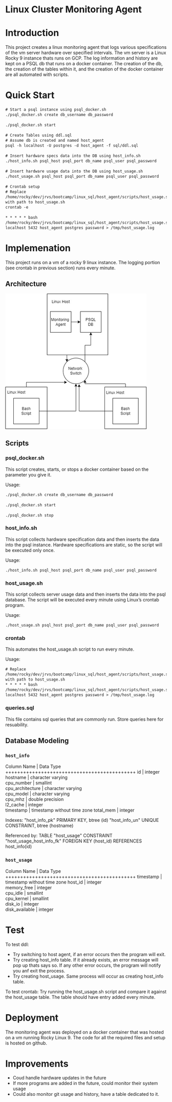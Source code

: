 # Linux Cluster Monitoring Agent

# Introduction

This project creates a linux monitoring agent that logs various specifications of the vm server hardware over specified intervals. The vm server is a Linux Rocky 9 instance thats runs on GCP. The log information and history are kept on a PSQL db that runs on a docker container. The creation of the db, the creation of the tables within it, and the creation of the docker container are all automated with scripts.

# Quick Start

```
# Start a psql instance using psql_docker.sh
./psql_docker.sh create db_username db_password

./psql_docker.sh start

# Create Tables using ddl.sql
# Assume db is created and named host_agent
psql -h localhost -U postgres -d host_agent -f sql/ddl.sql

# Insert hardware specs data into the DB using host_info.sh
./host_info.sh psql_host psql_port db_name psql_user psql_password

# Insert hardware usage data into the DB using host_usage.sh
./host_usage.sh psql_host psql_port db_name psql_user psql_password

# Crontab setup
# Replace /home/rocky/dev/jrvs/bootcamp/linux_sql/host_agent/scripts/host_usage.sh with path to host_usage.sh
crontab -e

* * * * * bash /home/rocky/dev/jrvs/bootcamp/linux_sql/host_agent/scripts/host_usage.sh localhost 5432 host_agent postgres password > /tmp/host_usage.log

```

# Implemenation
This project runs on a vm of a rocky 9 linux instance. The logging portion (see crontab in previous section) runs every minute.  

## Architecture
![my image](./assets/cluster_diagram.jpg)

## Scripts

### psql_docker.sh
This script creates, starts, or stops a docker container based on the parameter you give it.

Usage:
```
./psql_docker.sh create db_username db_password

./psql_docker.sh start

./psql_docker.sh stop
```
### host_info.sh
This script collects hardware specification data and then inserts the data into the psql instance. Hardware specifications are static, so the script will be executed only once. 

Usage:
```
./host_info.sh psql_host psql_port db_name psql_user psql_password
```

### host_usage.sh
This script collects server usage data and then inserts the data into the psql database. The script will be executed every minute using Linux’s crontab program.

Usage: 
```
./host_usage.sh psql_host psql_port db_name psql_user psql_password
```

### crontab
This automates the host_usage.sh script to run every minute. 

Usage:
```
# Replace /home/rocky/dev/jrvs/bootcamp/linux_sql/host_agent/scripts/host_usage.sh with path to host_usage.sh
* * * * * bash /home/rocky/dev/jrvs/bootcamp/linux_sql/host_agent/scripts/host_usage.sh localhost 5432 host_agent postgres password > /tmp/host_usage.log
```
### queries.sql 
This file contains sql queries that are commonly run. Store queries here for resuability. 

## Database Modeling

### `host_info`
Column Name       | Data Type
++++++++++++++++++++++++++++++++++++++++++++
 id               | integer                             
 hostname         | character varying            
 cpu_number       | smallint                    
 cpu_architecture | character varying           
 cpu_model        | character varying           
 cpu_mhz          | double precision            
 l2_cache         | integer                     
 timestamp        | timestamp without time zone 
 total_mem        | integer                     

Indexes:
    "host_info_pk" PRIMARY KEY, btree (id)
    "host_info_un" UNIQUE CONSTRAINT, btree (hostname)

Referenced by:
    TABLE "host_usage" CONSTRAINT "host_usage_host_info_fk" FOREIGN KEY (host_id) REFERENCES host_info(id)

  
### `host_usage`

Column Name    | Data Type
++++++++++++++++++++++++++++++++++++++++++++
timestamp      | timestamp without time zone 
host_id        | integer                    
memory_free    | integer                             
cpu_idle       | smallint                    
cpu_kernel     | smallint                    
disk_io        | integer                    
disk_available | integer   

# Test
To test ddl:
- Try switching to host agent, if an error occurs then the program will exit. 
- Try creating host_info table. If it already exists, an error message will pop up thats says so. If any other error occurs, the program will notify you anf exit the process.
- Try creating host_usage. Same process will occur as creating host_info table.

To test crontab:
Try running the host_usage.sh script and compare it against the host_usage table. The table should have entry added every minute. 

# Deployment
The monitoring agent was deployed on a docker container that was hosted on a vm running Rocky Linux 9. The code for all the required files and setup is hosted on github.  

# Improvements
- Coud handle hardware updates in the future
- If more programs are added in the future, could monitor their system usage
- Could also monitor git usage and history, have a table dedicated to it. 
